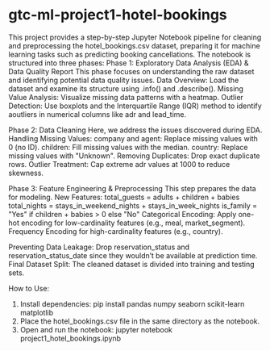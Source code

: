 # gtc-ml-project1-hotel-bookings
This project provides a step-by-step Jupyter Notebook pipeline for cleaning and preprocessing the hotel_bookings.csv dataset, preparing it for machine learning tasks such as predicting booking cancellations.
The notebook is structured into three phases:
Phase 1: Exploratory Data Analysis (EDA) & Data Quality Report
This phase focuses on understanding the raw dataset and identifying potential data quality issues.
Data Overview: Load the dataset and examine its structure using .info() and .describe().
Missing Value Analysis: Visualize missing data patterns with a heatmap.
Outlier Detection: Use boxplots and the Interquartile Range (IQR) method to identify aoutliers in numerical columns like adr and lead_time.

Phase 2: Data Cleaning
Here, we address the issues discovered during EDA.
Handling Missing Values:
company and agent: Replace missing values with 0 (no ID).
children: Fill missing values with the median.
country: Replace missing values with "Unknown".
Removing Duplicates: Drop exact duplicate rows.
Outlier Treatment: Cap extreme adr values at 1000 to reduce skewness.

Phase 3: Feature Engineering & Preprocessing
This step prepares the data for modeling.
New Features:
total_guests = adults + children + babies
total_nights = stays_in_weekend_nights + stays_in_week_nights
is_family = "Yes" if children + babies > 0 else "No"
Categorical Encoding:
Apply one-hot encoding for low-cardinality features (e.g., meal, market_segment).
Frequency Encoding for high-cardinality features (e.g., country).

Preventing Data Leakage: Drop reservation_status and reservation_status_date since they wouldn’t be available at prediction time.
Final Dataset Split: The cleaned dataset is divided into training and testing sets.

How to Use:
1. Install dependencies: pip install pandas numpy seaborn scikit-learn matplotlib
2. Place the hotel_bookings.csv file in the same directory as the notebook.
3. Open and run the notebook: jupyter notebook project1_hotel_bookings.ipynb

